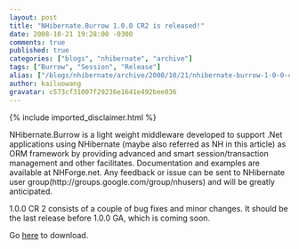 ```yaml
---
layout: post
title: "NHibernate.Burrow 1.0.0 CR2 is released!"
date: 2008-10-21 19:28:00 -0300
comments: true
published: true
categories: ["blogs", "nhibernate", "archive"]
tags: ["Burrow", "Session", "Release"]
alias: ["/blogs/nhibernate/archive/2008/10/21/nhibernate-burrow-1-0-0-cr2-is-released.aspx"]
author: kailuowang
gravatar: c573cf31007f29236e1641e492bee036
---
```

{% include imported_disclaimer.html %}
<p>NHibernate.Burrow is a light weight middleware developed to support .Net applications using NHibernate (maybe also referred as NH in this article) as ORM framework by providing advanced and smart session/transaction management and other facilitates. Documentation and examples are available at NHForge.net. 
Any feedback or issue can be sent to NHibernate user group(http://groups.google.com/group/nhusers) and will be greatly anticipated.</p>
<p> 
1.0.0 CR 2 consists of a couple of bug fixes and minor changes. It should be the last release before 1.0.0 GA, which is coming soon.</p>
<p>Go <a target="_self" title="download" href="https://sourceforge.net/project/showfiles.php?group_id=216446&amp;package_id=272688">here</a> to download.</p>
